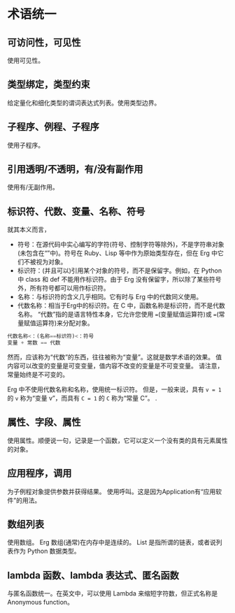 # 术语统一

## 可访问性，可见性

使用可见性。

## 类型绑定，类型约束

给定量化和细化类型的谓词表达式列表。使用类型边界。

## 子程序、例程、子程序

使用子程序。

## 引用透明/不透明，有/没有副作用

使用有/无副作用。

## 标识符、代数、变量、名称、符号

就其本义而言，

* 符号：在源代码中实心编写的字符(符号、控制字符等除外)，不是字符串对象(未包含在“”中)。符号在 Ruby、Lisp 等中作为原始类型存在，但在 Erg 中它们不被视为对象。
* 标识符：(并且可以)引用某个对象的符号，而不是保留字。例如，在 Python 中 class 和 def 不能用作标识符。由于 Erg 没有保留字，所以除了某些符号外，所有符号都可以用作标识符。
* 名称：与标识符的含义几乎相同。它有时与 Erg 中的代数同义使用。
* 代数名称：相当于Erg中的标识符。在 C 中，函数名称是标识符，而不是代数名称。 “代数”指的是语言特性本身，它允许您使用 `=`(变量赋值运算符)或 `=`(常量赋值运算符)来分配对象。

```python
代数名称<：(名称==标识符)​​<：符号
变量 + 常数 == 代数
```

然而，应该称为“代数”的东西，往往被称为“变量”。这就是数学术语的效果。
值内容可以改变的变量是可变变量，值内容不改变的变量是不可变变量。
请注意，常量始终是不可变的。

Erg 中不使用代数名称和名称，使用统一标识符。
但是，一般来说，具有 `v = 1` 的 `v` 称为“变量 v”，而具有 `C = 1` 的 `C` 称为“常量 C”。 .

## 属性、字段、属性

使用属性。顺便说一句，记录是一个函数，它可以定义一个没有类的具有元素属性的对象。

## 应用程序，调用

为子例程对象提供参数并获得结果。
使用呼叫。这是因为Application有“应用软件”的用法。

## 数组列表

使用数组。 Erg 数组(通常)在内存中是连续的。
List 是指所谓的链表，或者说列表作为 Python 数据类型。

## lambda 函数、lambda 表达式、匿名函数

与匿名函数统一。在英文中，可以使用 Lambda 来缩短字符数，但正式名称是 Anonymous function。